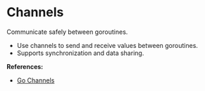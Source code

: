 # Channels

Communicate safely between goroutines.

- Use channels to send and receive values between goroutines.
- Supports synchronization and data sharing.

**References:**
- [Go Channels](https://gobyexample.com/channels)
